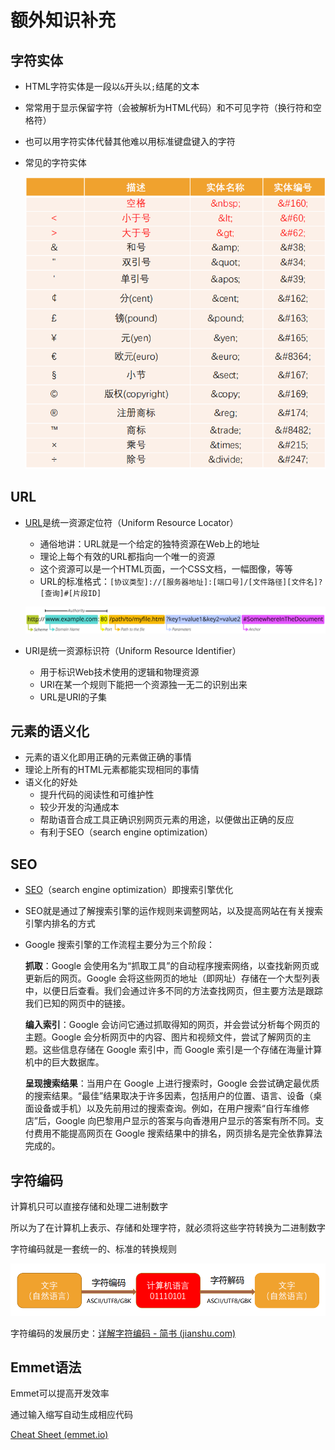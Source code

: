 # 额外知识补充

## 字符实体

- HTML字符实体是一段以`&`开头以`;`结尾的文本

- 常常用于显示保留字符（会被解析为HTML代码）和不可见字符（换行符和空格符）

- 也可以用字符实体代替其他难以用标准键盘键入的字符

- 常见的字符实体

  ![](../images/character.png)

## URL

- [URL](https://developer.mozilla.org/zh-CN/docs/Learn/Common_questions/Web_mechanics/What_is_a_URL)是统一资源定位符（Uniform Resource Locator）

  - 通俗地讲：URL就是一个给定的独特资源在Web上的地址
  - 理论上每个有效的URL都指向一个唯一的资源
  - 这个资源可以是一个HTML页面，一个CSS文档，一幅图像，等等
  - URL的标准格式：`[协议类型]://[服务器地址]:[端口号]/[文件路径][文件名]?[查询]#[片段ID]`


  ![](../images/url.png)

- URI是统一资源标识符（Uniform Resource Identifier）

  - 用于标识Web技术使用的逻辑和物理资源
  - URI在某一个规则下能把一个资源独一无二的识别出来
  - URL是URI的子集

## 元素的语义化

- 元素的语义化即用正确的元素做正确的事情
- 理论上所有的HTML元素都能实现相同的事情
- 语义化的好处
  - 提升代码的阅读性和可维护性
  - 较少开发的沟通成本
  - 帮助语音合成工具正确识别网页元素的用途，以便做出正确的反应
  - 有利于SEO（search engine optimization）

## SEO

- [SEO](https://developer.mozilla.org/zh-CN/docs/Glossary/SEO)（search engine optimization）即搜索引擎优化

- SEO就是通过了解搜索引擎的运作规则来调整网站，以及提高网站在有关搜索引擎内排名的方式

- Google 搜索引擎的工作流程主要分为三个阶段：

  **抓取**：Google 会使用名为“抓取工具”的自动程序搜索网络，以查找新网页或更新后的网页。Google 会将这些网页的地址（即网址）存储在一个大型列表中，以便日后查看。我们会通过许多不同的方法查找网页，但主要方法是跟踪我们已知的网页中的链接。

  **编入索引**：Google 会访问它通过抓取得知的网页，并会尝试分析每个网页的主题。Google 会分析网页中的内容、图片和视频文件，尝试了解网页的主题。这些信息存储在 Google 索引中，而 Google 索引是一个存储在海量计算机中的巨大数据库。

  **呈现搜索结果**：当用户在 Google 上进行搜索时，Google 会尝试确定最优质的搜索结果。“最佳”结果取决于许多因素，包括用户的位置、语言、设备（桌面设备或手机）以及先前用过的搜索查询。例如，在用户搜索“自行车维修店”后，Google 向巴黎用户显示的答案与向香港用户显示的答案有所不同。支付费用不能提高网页在 Google 搜索结果中的排名，网页排名是完全依靠算法完成的。

## 字符编码

计算机只可以直接存储和处理二进制数字

所以为了在计算机上表示、存储和处理字符，就必须将这些字符转换为二进制数字

字符编码就是一套统一的、标准的转换规则

![](../images/character-coding.png)

字符编码的发展历史：[详解字符编码 - 简书 (jianshu.com)](https://www.jianshu.com/p/899e749be47c)

## Emmet语法

Emmet可以提高开发效率

通过输入缩写自动生成相应代码

[Cheat Sheet (emmet.io)](https://docs.emmet.io/cheat-sheet/)


